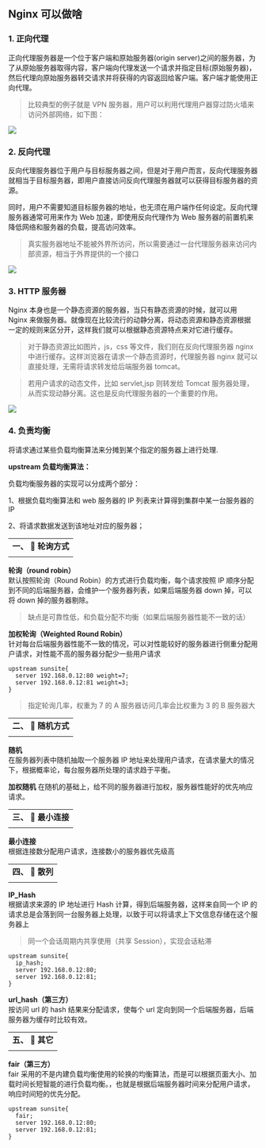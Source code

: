 ## Nginx 可以做啥

### 1. 正向代理

正向代理服务器是一个位于客户端和原始服务器(origin server)之间的服务器，为了从原始服务器取得内容，客户端向代理发送一个请求并指定目标(原始服务器)，然后代理向原始服务器转交请求并将获得的内容返回给客户端。客户端才能使用正向代理。

> 比较典型的例子就是 VPN 服务器，用户可以利用代理用户器穿过防火墙来访问外部网络，如下图：

![](https://i.bmp.ovh/imgs/2021/09/287b90d9e8a155e3.png)

### 2. 反向代理

反向代理服务器位于用户与目标服务器之间，但是对于用户而言，反向代理服务器就相当于目标服务器，即用户直接访问反向代理服务器就可以获得目标服务器的资源。

同时，用户不需要知道目标服务器的地址，也无须在用户端作任何设定。反向代理服务器通常可用来作为 Web 加速，即使用反向代理作为 Web 服务器的前置机来降低网络和服务器的负载，提高访问效率。

> 真实服务器地址不能被外界所访问，所以需要通过一台代理服务器来访问内部资源，相当于外界提供的一个接口

![](https://i.bmp.ovh/imgs/2021/09/3ea43ddc70429ccd.png)

### 3. HTTP 服务器

Nginx 本身也是一个静态资源的服务器，当只有静态资源的时候，就可以用 Nginx 来做服务器。就像现在比较流行的动静分离，将动态资源和静态资源根据一定的规则来区分开，这样我们就可以根据静态资源特点来对它进行缓存。

> 对于静态资源比如图片，js，css 等文件，我们则在反向代理服务器 nginx 中进行缓存。这样浏览器在请求一个静态资源时，代理服务器 nginx 就可以直接处理，无需将请求转发给后端服务器 tomcat。

> 若用户请求的动态文件，比如 servlet,jsp 则转发给 Tomcat 服务器处理，从而实现动静分离。这也是反向代理服务器的一个重要的作用。

![](https://i.bmp.ovh/imgs/2021/09/dd7a5f4edbefdf49.png)

### 4. 负责均衡

将请求通过某些负载均衡算法来分摊到某个指定的服务器上进行处理.

**upstream 负载均衡算法：**

负载均衡服务器的实现可以分成两个部分：

1、根据负载均衡算法和 web 服务器的 IP 列表来计算得到集群中某一台服务器的 IP

2、将请求数据发送到该地址对应的服务器；

|                      |
| -------------------- |
| **一、 🚗 轮询方式** |
|                      |

**轮询（round robin）**  
默认按照轮询（Round Robin）的方式进行负载均衡，每个请求按照 IP 顺序分配到不同的后端服务器，会维护一个服务器列表，如果后端服务器 down 掉，可以将 down 掉的服务器剔除。

> 缺点是可靠性低，和负载分配不均衡（如果后端服务器性能不一致的话）

**加权轮询（Weighted Round Robin）**  
针对每台后端服务器性能不一致的情况，可以对性能较好的服务器进行侧重分配用户请求，对性能不高的服务器分配少一些用户请求

```
upstream sunsite{
  server 192.168.0.12:80 weight=7;
  server 192.168.0.12:81 weight=3;
}
```

> 指定轮询几率，权重为 7 的 A 服务器访问几率会比权重为 3 的 B 服务器大

|                      |
| -------------------- |
| **二、 🚗 随机方式** |
|                      |

**随机**  
在服务器列表中随机抽取一个服务器 IP 地址来处理用户请求，在请求量大的情况下，根据概率论，每台服务器所处理的请求趋于平衡。

**加权随机**
在随机的基础上，给不同的服务器进行加权，服务器性能好的优先响应请求。

|                      |
| -------------------- |
| **三、 🚗 最小连接** |
|                      |

**最小连接**  
根据连接数分配用户请求，连接数小的服务器优先级高

|                  |
| ---------------- |
| **四、 🚗 散列** |
|                  |

**IP_Hash**  
根据请求来源的 IP 地址进行 Hash 计算，得到后端服务器，这样来自同一个 IP 的请求总是会落到同一台服务器上处理，以致于可以将请求上下文信息存储在这个服务器上

> 同一个会话周期内共享使用（共享 Session），实现会话粘滞

```
upstream sunsite{
  ip_hash;
  server 192.168.0.12:80;
  server 192.168.0.12:81;
}
```

**url_hash（第三方）**  
按访问 url 的 hash 结果来分配请求，使每个 url 定向到同一个后端服务器，后端服务器为缓存时比较有效。

|                  |
| ---------------- |
| **五、 🚗 其它** |
|                  |

**fair（第三方）**  
fair 采用的不是内建负载均衡使用的轮换的均衡算法，而是可以根据页面大小、加载时间长短智能的进行负载均衡。，也就是根据后端服务器时间来分配用户请求，响应时间短的优先分配。

```
upstream sunsite{
  fair;
  server 192.168.0.12:80;
  server 192.168.0.12:81;
}
```
